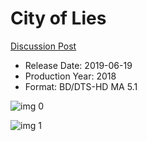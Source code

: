 # City of Lies

[Discussion Post](https://www.avsforum.com/threads/bass-eq-for-filtered-movies.2995212/post-58207242)

* Release Date: 2019-06-19
* Production Year: 2018
* Format: BD/DTS-HD MA 5.1

![img 0](https://i.imgur.com/7zO7ZV2.jpg)

![img 1](https://i.imgur.com/JPcvdb3.png)

